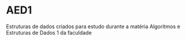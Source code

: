 # AED1
Estruturas de dados criados para estudo durante a matéria Algoritmos e Estruturas de Dados 1 da faculdade
